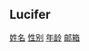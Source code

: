 ## Lucifer
<!DOCTYPE html>
<html lang="en">
<head>
    <meta charset="UTF-8">
    <title>Title</title>
    <link rel="stylesheet" href="bootstrap/css/bootstrap.min.css">
    <link rel="stylesheet" href="https://cdn.bootcss.com/font-awesome/4.7.0/css/font-awesome.min.css">
</head>
<body>
<div class="container">
    <div class="row">
        <div class="list-group">
            <a href="" class="list-group-item"><i class="fa fa-qq"></i> 姓名</a>
            <a href="" class="list-group-item"><i class="fa fa-qq"></i> 性别</a>
            <a href="" class="list-group-item"><i class="fa fa-qq"></i> 年龄</a>
            <a href="" class="list-group-item"><i class="fa fa-qq"></i> 邮箱</a>
        </div>
    </div>
</div>
<script src="jquery-3.3.1.min.js"></script>
<script src="bootstrap/js/bootstrap.min.js"></script>
</body>
</html>
